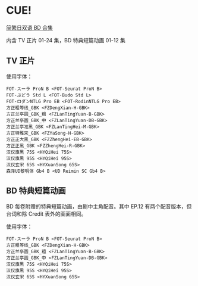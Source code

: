 # CUE!

[简繁日双语 BD 合集](https://github.com/Nekomoekissaten-SUB/Nekomoekissaten-MIR-Subs/releases/download/subtitle_pkg/CUE_BD_JPCH.7z)

内含 TV 正片 01-24 集，BD 特典短篇动画 01-12 集

## TV 正片

使用字体：
```
FOT-スーラ ProN B <FOT-Seurat ProN B>
FOT-ぶどう Std L <FOT-Budo Std L>
FOT-ロダンNTLG Pro EB <FOT-RodinNTLG Pro EB>
方正粗等线_GBK <FZDengXian-H-GBK>
方正兰亭圆_GBK_粗 <FZLanTingYuan-B-GBK>
方正兰亭圆_GBK_中 <FZLanTingYuan-DB-GBK>
方正兰亭准黑_GBK <FZLanTingHei-M-GBK>
方正特雅宋_GBK <FZYaSong-H-GBK>
方正正大黑_GBK <FZZhengHei-EB-GBK>
方正正黑_GBK <FZZhengHei-R-GBK>
汉仪旗黑 75S <HYQiHei 75S>
汉仪旗黑 95S <HYQiHei 95S>
汉仪玄宋 65S <HYXuanSong 65S>
森泽UD黎明体 Gb4 B <UD Reimin SC Gb4 B>
```

## BD 特典短篇动画

BD 每卷附赠的特典短篇动画，由剧中主角配音。其中 EP.12 有两个配音版本，但台词和除 Credit 表外的画面相同。

使用字体：
```
FOT-スーラ ProN B <FOT-Seurat ProN B>
方正粗等线_GBK <FZDengXian-H-GBK>
方正兰亭圆_GBK_粗 <FZLanTingYuan-B-GBK>
方正兰亭圆_GBK_中 <FZLanTingYuan-DB-GBK>
汉仪旗黑 75S <HYQiHei 75S>
汉仪旗黑 95S <HYQiHei 95S>
汉仪玄宋 65S <HYXuanSong 65S>
```